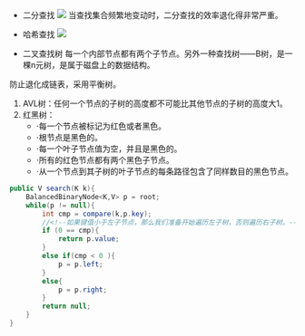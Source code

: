 - 二分查找
![](http://opkk27k9n.bkt.clouddn.com/17-7-5/74203999.jpg)
当查找集合频繁地变动时，二分查找的效率退化得非常严重。

- 哈希查找
![](http://opkk27k9n.bkt.clouddn.com/17-7-5/75091499.jpg)

- 二叉查找树
每一个内部节点都有两个子节点。另外一种查找树——B树，是一棵n元树，是属于磁盘上的数据结构。

防止退化成链表，采用平衡树。
1. AVL树：任何一个节点的子树的高度都不可能比其他节点的子树的高度大1。
2. 红黑树：
    - ·每一个节点被标记为红色或者黑色。
    - ·根节点是黑色的。
    - ·每一个叶子节点值为空，并且是黑色的。
    - ·所有的红色节点都有两个黑色子节点。
    - ·从一个节点到其子树的叶子节点的每条路径包含了同样数目的黑色节点。

```java
public V search(K k){
    BalancedBinaryNode<K,V> p = root;
    while(p != null){
        int cmp = compare(k,p.key);
        //<!--如果键值小于左子节点，那么我们准备开始遍历左子树，否则遍历右子树。-->
        if (0 == cmp){
            return p.value;
        }
        else if(cmp < 0 ){
            p = p.left;
        }
        else{
            p = p.right;
        }
        return null;
    }
}
```